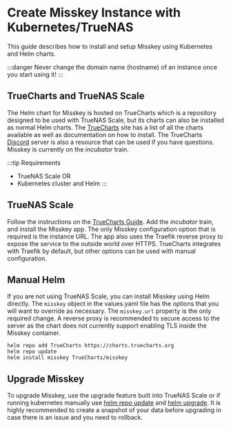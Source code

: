 # Create Misskey Instance with Kubernetes/TrueNAS
This guide describes how to install and setup Misskey using Kubernetes and Helm charts.

:::danger
Never change the domain name (hostname) of an instance once you start using it!
:::

## TrueCharts and TrueNAS Scale
The Helm chart for Misskey is hosted on TrueCharts which is a repository designed to be used with TrueNAS Scale, but its charts can also be installed as normal Helm charts. The [TrueCharts](https://truecharts.org/charts/incubator/misskey/) site has a list of all the charts available as well as documentation on how to install. The TrueCharts [Discord](https://discord.gg/Ax9ZgzKx9t) server is also a resource that can be used if you have questions. Misskey is currently on the *incubator* train.

:::tip Requirements
- TrueNAS Scale
OR
- Kubernetes cluster and Helm
:::

## TrueNAS Scale
Follow the instructions on the [TrueCharts Guide](https://truecharts.org/manual/guides/Adding-TrueCharts/). Add the *incubator* train, and install the Misskey app. The only Misskey configuration option that is required is the instance URL. The app also uses the Traefik reverse proxy to expose the service to the outside world over HTTPS. TrueCharts integrates with Traefik by default, but other options can be used with manual configuration.

## Manual Helm
If you are not using TrueNAS Scale, you can install Misskey using Helm directly. The `misskey` object in the values.yaml file has the options that you will want to override as necessary. The `misskey.url` property is the only required change. A reverse proxy is recommended to secure access to the server as the chart does not currently support enabling TLS inside the Misskey container.
```
helm repo add TrueCharts https://charts.truecharts.org
helm repo update
helm install misskey TrueCharts/misskey
```

## Upgrade Misskey
To upgrade Misskey, use the upgrade feature built into TrueNAS Scale or if running kubernetes manually use [helm repo update](https://helm.sh/docs/helm/helm_repo_update/) and [helm upgrade](https://helm.sh/docs/helm/helm_upgrade/). It is highly recommended to create a snapshot of your data before upgrading in case there is an issue and you need to rollback.
